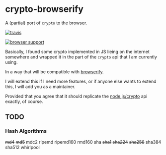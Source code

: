 # crypto-browserify

A (partial) port of `crypto` to the browser.


[![travis](https://secure.travis-ci.org/jduncanator/crypto-browserify.png?branch=master)](https://travis-ci.org/jduncanator/crypto-browserify)

[![browser support](http://ci.testling.com/jduncanator/crypto-browserify.png)](http://ci.testling.com/jduncanator/crypto-browserify)


Basically, I found some crypto implemented in JS lieing on the internet somewhere
and wrapped it in the part of the `crypto` api that I am currently using.

In a way that will be compatible with [browserify](https://github.com/substack/node-browserify/).

I will extend this if I need more features, or if anyone else wants to extend this,
I will add you as a maintainer.

Provided that you agree that it should replicate the [node.js/crypto](http://nodejs.org/api/crypto.html) api exactly, of course.

## TODO

### Hash Algorithms

  ~~md4~~
  ~~md5~~
  mdc2
  ripemd
  ripemd160
  rmd160
  sha
  ~~sha1~~
  ~~sha224~~
  ~~sha256~~
  sha384
  sha512
  whirlpool
